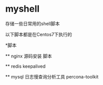 # myshell
存储一些日常用的shell脚本

以下脚本都是在Centos7下执行的 

*脚本

** nginx 源码安装 脚本

** redis keepalived


** mysql 日志慢查询分析工具 percona-toolkit 



